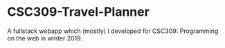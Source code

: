 # CSC309-Travel-Planner
A fullstack webapp which (mostly) I developed for CSC309: Programming on the web in winter 2019.
